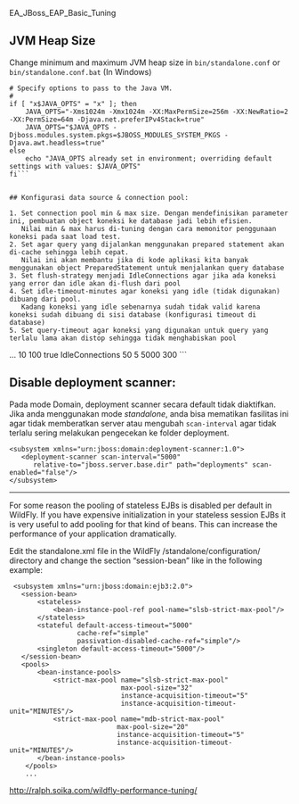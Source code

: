 EA_JBoss_EAP_Basic_Tuning

## JVM Heap Size

Change minimum and maximum JVM heap size in `bin/standalone.conf` or `bin/standalone.conf.bat` (In Windows)

```
# Specify options to pass to the Java VM.
#
if [ "x$JAVA_OPTS" = "x" ]; then
	JAVA_OPTS="-Xms1024m -Xmx1024m -XX:MaxPermSize=256m -XX:NewRatio=2 -XX:PermSize=64m -Djava.net.preferIPv4Stack=true"
 	JAVA_OPTS="$JAVA_OPTS -Djboss.modules.system.pkgs=$JBOSS_MODULES_SYSTEM_PKGS -Djava.awt.headless=true"
else
 	echo "JAVA_OPTS already set in environment; overriding default settings with values: $JAVA_OPTS"
fi```


## Konfigurasi data source & connection pool:

1. Set connection pool min & max size. Dengan mendefinisikan parameter ini, pembuatan object koneksi ke database jadi lebih efisien.
   Nilai min & max harus di-tuning dengan cara memonitor penggunaan koneksi pada saat load test.
2. Set agar query yang dijalankan menggunakan prepared statement akan di-cache sehingga lebih cepat.
   Nilai ini akan membantu jika di kode aplikasi kita banyak menggunakan object PreparedStatement untuk menjalankan query database
3. Set flush-strategy menjadi IdleConnections agar jika ada koneksi yang error dan idle akan di-flush dari pool
4. Set idle-timeout-minutes agar koneksi yang idle (tidak digunakan) dibuang dari pool. 
   Kadang koneksi yang idle sebenarnya sudah tidak valid karena koneksi sudah dibuang di sisi database (konfigurasi timeout di database)
5. Set query-timeout agar koneksi yang digunakan untuk query yang terlalu lama akan distop sehingga tidak menghabiskan pool

 ```
 <datasources>
 	...
    <pool>
        <min-pool-size>10</min-pool-size>
        <max-pool-size>100</max-pool-size>
        <prefill>true</prefill>
        <flush-strategy>IdleConnections</flush-strategy>
        <prepared-statement-cache-size>50</prepared-statement-cache-size>
        <idle-timeout-minutes>5</idle-timeout-minutes>
        <blocking-timeout-millis>5000</blocking-timeout-millis>
    	<query-timeout>300</query-timeout>
    </pool>
 </datasources>
```

## Disable deployment scanner:

Pada mode Domain, deployment scanner secara default tidak diaktifkan. Jika anda menggunakan mode *standalone*, anda bisa mematikan fasilitas ini agar tidak memberatkan server atau mengubah `scan-interval` agar tidak terlalu sering melakukan pengecekan ke folder deployment.

```
<subsystem xmlns="urn:jboss:domain:deployment-scanner:1.0">
   <deployment-scanner scan-interval="5000"
      relative-to="jboss.server.base.dir" path="deployments" scan-enabled="false"/>
</subsystem>
```

----

For some reason the pooling of stateless EJBs is disabled per default in WildFly. If you have  expensive initialization in your stateless session EJBs it is very useful to add pooling for that kind of beans. This can increase the performance of your application dramatically.

Edit the standalone.xml file in the WildFly /standalone/configuration/ directory and change the section “session-bean” like in the following example:

```
 <subsystem xmlns="urn:jboss:domain:ejb3:2.0">
   <session-bean>
       <stateless>
           <bean-instance-pool-ref pool-name="slsb-strict-max-pool"/>
       </stateless>
       <stateful default-access-timeout="5000" 
                 cache-ref="simple" 
                 passivation-disabled-cache-ref="simple"/>
       <singleton default-access-timeout="5000"/>
   </session-bean>
   <pools>
       <bean-instance-pools>
           <strict-max-pool name="slsb-strict-max-pool" 
                            max-pool-size="32" 
                            instance-acquisition-timeout="5" 
                            instance-acquisition-timeout-unit="MINUTES"/>
           <strict-max-pool name="mdb-strict-max-pool" 
				           max-pool-size="20" 
				           instance-acquisition-timeout="5" 
				           instance-acquisition-timeout-unit="MINUTES"/>
       </bean-instance-pools>
    </pools>
    ...
```


http://ralph.soika.com/wildfly-performance-tuning/
